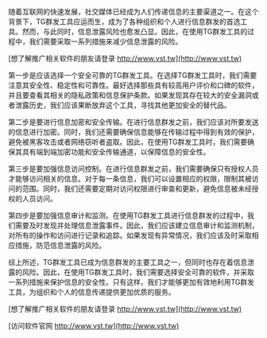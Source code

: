 随着互联网的快速发展，社交媒体已经成为人们传递信息的主要渠道之一。在这个背景下，TG群发工具应运而生，成为了各种组织和个人进行信息群发的首选工具。然而，与此同时，信息泄露风险也愈发凸显。因此，在使用TG群发工具的过程中，我们需要采取一系列措施来减少信息泄露的风险。

[想了解推广相关软件的朋友请登录 http://www.vst.tw](http://www.vst.tw)

第一步是应该选择一个安全可靠的TG群发工具。在选择TG群发工具时，我们需要注意其安全性、稳定性和可靠性。最好选择那些具有较高用户评价和口碑的软件，并且要查看其相关的隐私政策和信息保护条款。如果发现其存在较大的安全漏洞或者泄露历史，我们应该果断放弃这个工具，寻找其他更加安全的替代品。

第二步是要进行信息加密和安全传输。在进行信息群发之前，我们应该对所要发送的信息进行加密。同时，我们还需要确保信息能够在传输过程中得到有效的保护，避免被黑客攻击或者网络窃听者盗取。因此，在使用TG群发工具时，我们需要确保其具有端到端加密功能和安全传输通道，以保障信息的安全性。

第三步是要加强信息访问控制。在进行信息群发之前，我们需要确保只有授权人员才能够访问相关的信息。对于每一条信息，我们可以设置相应的权限，限制其被访问的范围。同时，我们还需要定期对访问权限进行审查和更新，避免信息被未经授权的人员访问。

第四步是要加强信息审计和监测。在使用TG群发工具进行信息群发的过程中，我们需要及时发现并处理信息泄露事件。因此，我们应该建立信息审计和监测机制，对所有的操作和访问进行记录和追踪。如果发现有异常情况，我们应该及时采取相应措施，防范信息泄露的风险。

综上所述，TG群发工具已成为信息群发的主要工具之一，但同时也存在着信息泄露的风险。因此，在使用TG群发工具时，我们需要选择安全可靠的软件，并采取一系列措施来保护信息的安全性。只有这样，我们才能够更加有效地利用TG群发工具，为组织和个人的信息传递提供更加优质的服务。

[想了解推广相关软件的朋友请登录 http://www.vst.tw](http://www.vst.tw)


[访问软件官网 http://www.vst.tw](http://www.vst.tw)
